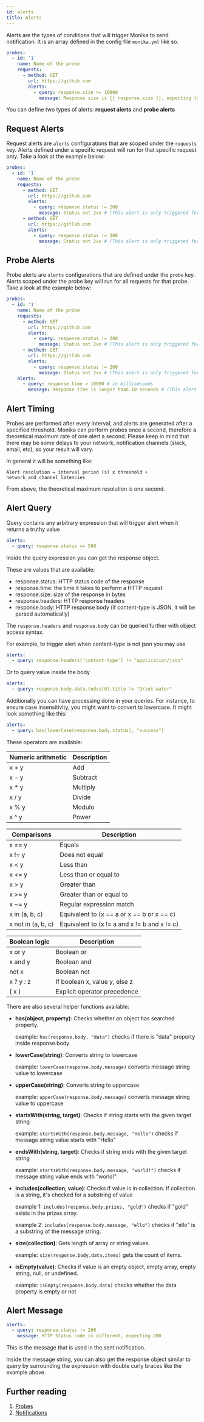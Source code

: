 ```yaml
---
id: alerts
title: Alerts
---
```


Alerts are the types of conditions that will trigger Monika to send notification. It is an array defined in the config file `monika.yml` like so.

```yaml
probes:
  - id: '1'
    name: Name of the probe
    requests:
      - method: GET
        url: https://github.com
        alerts:
          - query: response.size >= 10000
            message: Response size is {{ response.size }}, expecting less than 10000
```

You can define two types of alerts: **request alerts** and **probe alerts**

## Request Alerts

Request alerts are `alerts` configurations that are scoped under the `requests` key. Alerts defined under a specific request will run for that specific request only. Take a look at the example below:

```yaml
probes:
  - id: '1'
    name: Name of the probe
    requests:
      - method: GET
        url: https://github.com
        alerts:
          - query: response.status != 200
            message: Status not 2xx # (This alert is only triggered for the github.com request)
      - method: GET
        url: https://gitlab.com
        alerts:
          - query: response.status != 200
            message: Status not 2xx # (This alert is only triggered for the gitlab.com request)
```

## Probe Alerts

Probe alerts are `alerts` configurations that are defined under the `probe` key. Alerts scoped under the probe key will run for all requests for that probe. Take a look at the example below:

```yaml
probes:
  - id: '1'
    name: Name of the probe
    requests:
      - method: GET
        url: https://github.com
        alerts:
          - query: response.status != 200
            message: Status not 2xx # (This alert is only triggered for the github.com request)
      - method: GET
        url: https://gitlab.com
        alerts:
          - query: response.status != 200
            message: Status not 2xx # (This alert is only triggered for the gitlab.com request)
    alerts:
      - query: response.time > 10000 # in milliseconds
        message: Response time is longer than 10 seconds # (This alert is triggered for all request)
```

## Alert Timing

Probes are performed after every interval, and alerts are generated after a specified threshold. Monika can perform probes once a second, therefore a theoretical maximum rate of one alert a second. Please keep in mind that there may be some delays to your network, notification channels (slack, email, etc), so your result will vary.

In general it will be something like:

```text
Alert resolution = interval period (s) x threshold + network_and_channel_latencies
```

From above, the theoretical maximum resolution is one second.

## Alert Query

Query contains any arbitrary expression that will trigger alert when it returns a truthy value

```yaml
alerts:
  - query: response.status == 500
```

Inside the query expression you can get the response object.

These are values that are available:

- response.status: HTTP status code of the response
- response.time: the time it takes to perform a HTTP request
- response.size: size of the response in bytes
- response.headers: HTTP response headers
- response.body: HTTP response body (if content-type is JSON, it will be parsed automatically)

The `response.headers` and `response.body` can be queried further with object access syntax.

For example, to trigger alert when content-type is not json you may use

```yaml
alerts:
  - query: response.headers['content-type'] != "application/json"
```

Or to query value inside the body

```yaml
alerts:
  - query: response.body.data.todos[0].title != "Drink water"
```

Additionally you can have processing done in your queries. For instance, to ensure case insensitivity, you might want to convert to lowercase. It might look something like this:

```yaml
alerts:
  - query: has(lowerCase(response.body.status), "success")
```

These operators are available:

| Numeric arithmetic | Description |
| ------------------ | ----------- |
| x + y              | Add         |
| x - y              | Subtract    |
| x \* y             | Multiply    |
| x / y              | Divide      |
| x % y              | Modulo      |
| x ^ y              | Power       |

| Comparisons        | Description                                  |
| ------------------ | -------------------------------------------- |
| x == y             | Equals                                       |
| x != y             | Does not equal                               |
| x < y              | Less than                                    |
| x <= y             | Less than or equal to                        |
| x > y              | Greater than                                 |
| x >= y             | Greater than or equal to                     |
| x ~= y             | Regular expression match                     |
| x in (a, b, c)     | Equivalent to (x == a or x == b or x == c)   |
| x not in (a, b, c) | Equivalent to (x != a and x != b and x != c) |

| Boolean logic | Description                   |
| ------------- | ----------------------------- |
| x or y        | Boolean or                    |
| x and y       | Boolean and                   |
| not x         | Boolean not                   |
| x ? y : z     | If boolean x, value y, else z |
| ( x )         | Explicit operator precedence  |

There are also several helper functions available:

- **has(object, property)**: Checks whether an object has searched property.

  example: `has(response.body, "data")` checks if there is "data" property inside response.body

- **lowerCase(string)**: Converts string to lowercase

  example: `lowerCase(response.body.message)` converts message string value to lowercase

- **upperCase(string)**: Converts string to uppercase

  example: `upperCase(response.body.message)` converts message string value to uppercase

- **startsWith(string, target)**: Checks if string starts with the given target string

  example: `startsWith(response.body.message, "Hello")` checks if message string value starts with "Hello"

- **endsWith(string, target)**: Checks if string ends with the given target string

  example: `startsWith(response.body.message, "world!")` checks if message string value ends with "world!"

- **includes(collection, value)**: Checks if value is in collection. If collection is a string, it's checked for a substring of value

  example 1: `includes(response.body.prizes, "gold")` checks if "gold" exists in the prizes array.

  example 2: `includes(response.body.message, "ello")` checks if "ello" is a substring of the message string.

- **size(collection)**: Gets length of array or string values.

  example: `size(response.body.data.items)` gets the count of items.

- **isEmpty(value)**: Checks if value is an empty object, empty array, empty string, null, or undefined.

  example: `isEmpty(response.body.data)` checks whether the data property is empty or not

## Alert Message

```yaml
alerts:
  - query: response.status != 200
    message: HTTP Status code is different, expecting 200
```

This is the message that is used in the sent notification.

Inside the message string, you can also get the response object similar to query by surrounding the expression with double curly braces like the example above.

## Further reading

1. [Probes](./probes)
2. [Notifications](./notifications)

